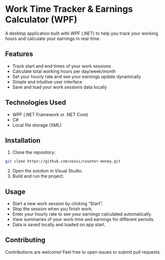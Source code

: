 # Work Time Tracker & Earnings Calculator (WPF)

A desktop application built with WPF (.NET) to help you track your working hours and calculate your earnings in real-time.

## Features

- Track start and end times of your work sessions  
- Calculate total working hours per day/week/month  
- Set your hourly rate and see your earnings update dynamically  
- Simple and intuitive user interface  
- Save and load your work sessions data locally  

## Technologies Used

- WPF (.NET Framework or .NET Core)  
- C#  
- Local file storage (XML)  

## Installation

1. Clone the repository:  
```bash
git clone https://github.com/vovsi/counter-money.git
```
2. Open the solution in Visual Studio.
3. Build and run the project.

## Usage

- Start a new work session by clicking “Start”.
- Stop the session when you finish work.
- Enter your hourly rate to see your earnings calculated automatically.
- View summaries of your work time and earnings for different periods.
- Data is saved locally and loaded on app start.

## Contributing

Contributions are welcome! Feel free to open issues or submit pull requests.

